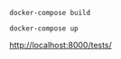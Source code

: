 ```docker-compose build```

```docker-compose up```

[http://localhost:8000/tests/](http://localhost:8000/tests)